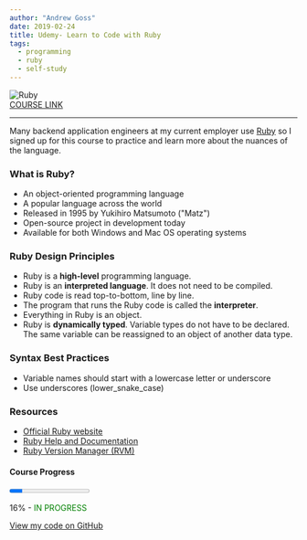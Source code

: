 ```yaml
---
author: "Andrew Goss"
date: 2019-02-24
title: Udemy- Learn to Code with Ruby
tags:
  - programming
  - ruby
  - self-study
---
```

![Ruby](/img/post/ruby.png "Ruby")<br>
<a href="https://www.udemy.com/learn-to-code-with-ruby-lang" target="_blank">COURSE LINK</a><br>
<hr>

Many backend application engineers at my current employer use <a href="https://www.ruby-lang.org" target=_>Ruby</a> so I signed up for this course to practice and learn more about the nuances of the language. 

### What is Ruby?
* An object-oriented programming language
* A popular language across the world
* Released in 1995 by Yukihiro Matsumoto ("Matz")
* Open-source project in development today
* Available for both Windows and Mac OS operating systems

### Ruby Design Principles
* Ruby is a <b>high-level</b> programming language.
* Ruby is an <b>interpreted language</b>. It does not need to be compiled.
* Ruby code is read top-to-bottom, line by line.
* The program that runs the Ruby code is called the <b>interpreter</b>.
* Everything in Ruby is an object.
* Ruby is <b>dynamically typed</b>. Variable types do not have to be declared. The same variable can be reassigned to an object of another data type.

### Syntax Best Practices
* Variable names should start with a lowercase letter or underscore
* Use underscores (lower_snake_case)

### Resources
* <a href="https://www.ruby-lang.org" target=_>Official Ruby website</a>
* <a href="https://ruby-doc.org" target=_>Ruby Help and Documentation</a>
* <a href="https://rvm.io" target=_>Ruby Version Manager (RVM)</a>

#### Course Progress
<progress max="1.0" value="0.16"></progress>

16% - <font color="green">IN PROGRESS</font>

<a href="https://github.com/andrewrgoss/udemy-learn-ruby" class="btn" target="_blank">View my code on GitHub</a><br class="custom">